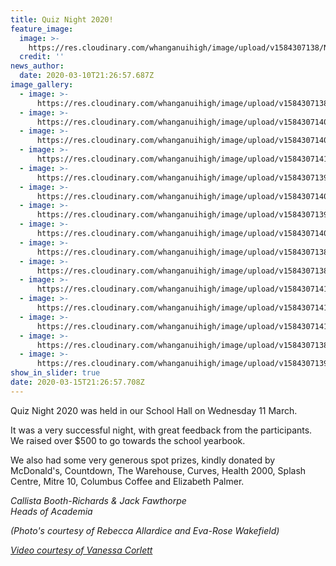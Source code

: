 ```yaml
---
title: Quiz Night 2020!
feature_image:
  image: >-
    https://res.cloudinary.com/whanganuihigh/image/upload/v1584307138/News/Quiz%20Night%2011.3.20/received_2636897109908380..jpg
  credit: ''
news_author:
  date: 2020-03-10T21:26:57.687Z
image_gallery:
  - image: >-
      https://res.cloudinary.com/whanganuihigh/image/upload/v1584307138/News/Quiz%20Night%2011.3.20/received_1051387025259837.jpg
  - image: >-
      https://res.cloudinary.com/whanganuihigh/image/upload/v1584307140/News/Quiz%20Night%2011.3.20/received_807170329765578..jpg
  - image: >-
      https://res.cloudinary.com/whanganuihigh/image/upload/v1584307140/News/Quiz%20Night%2011.3.20/Screenshot_20200316_093545.jpg
  - image: >-
      https://res.cloudinary.com/whanganuihigh/image/upload/v1584307141/News/Quiz%20Night%2011.3.20/Screenshot_20200316_093636..jpg
  - image: >-
      https://res.cloudinary.com/whanganuihigh/image/upload/v1584307139/News/Quiz%20Night%2011.3.20/received_548597299092816.jpg
  - image: >-
      https://res.cloudinary.com/whanganuihigh/image/upload/v1584307140/News/Quiz%20Night%2011.3.20/received_508195466766686.jpg
  - image: >-
      https://res.cloudinary.com/whanganuihigh/image/upload/v1584307139/News/Quiz%20Night%2011.3.20/received_505731206806158.jpg
  - image: >-
      https://res.cloudinary.com/whanganuihigh/image/upload/v1584307140/News/Quiz%20Night%2011.3.20/received_510641613211746...jpg
  - image: >-
      https://res.cloudinary.com/whanganuihigh/image/upload/v1584307138/News/Quiz%20Night%2011.3.20/received_207882963608655.jpg
  - image: >-
      https://res.cloudinary.com/whanganuihigh/image/upload/v1584307138/News/Quiz%20Night%2011.3.20/received_2636897109908380..jpg
  - image: >-
      https://res.cloudinary.com/whanganuihigh/image/upload/v1584307141/News/Quiz%20Night%2011.3.20/Screenshot_20200316_093624..jpg
  - image: >-
      https://res.cloudinary.com/whanganuihigh/image/upload/v1584307141/News/Quiz%20Night%2011.3.20/Screenshot_20200316_093612..jpg
  - image: >-
      https://res.cloudinary.com/whanganuihigh/image/upload/v1584307141/News/Quiz%20Night%2011.3.20/Screenshot_20200316_093556...jpg
  - image: >-
      https://res.cloudinary.com/whanganuihigh/image/upload/v1584307138/News/Quiz%20Night%2011.3.20/received_141271693880428.jpg
  - image: >-
      https://res.cloudinary.com/whanganuihigh/image/upload/v1584307139/News/Quiz%20Night%2011.3.20/Quiz-night-poster.smaller.2000high.jpg
show_in_slider: true
date: 2020-03-15T21:26:57.708Z
---
```

Quiz Night 2020 was held in our School Hall on Wednesday 11 March.

It was a very successful night, with great feedback from the participants. We raised over $500 to go towards the school yearbook.  

We also had some very generous spot prizes, kindly donated by McDonald's, Countdown, The Warehouse, Curves, Health 2000, Splash Centre, Mitre 10, Columbus Coffee and Elizabeth Palmer.

*Callista Booth-Richards & Jack Fawthorpe  
Heads of Academia*  

*(Photo's courtesy of Rebecca Allardice and Eva-Rose Wakefield)*  

*[Video courtesy of Vanessa Corlett](LkMgZ-rsKFw)*